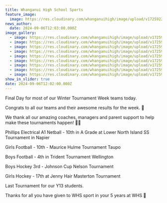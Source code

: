 ```yaml
---
title: Whanganui High School Sports
feature_image:
  image: https://res.cloudinary.com/whanganuihigh/image/upload/v1725922603/News/ftb2.jpg
news_author:
  date: 2024-09-06T12:03:00.000Z
image_gallery:
  - image: https://res.cloudinary.com/whanganuihigh/image/upload/v1725922603/News/ftb1.jpg
  - image: https://res.cloudinary.com/whanganuihigh/image/upload/v1725922604/News/ftb4.jpg
  - image: https://res.cloudinary.com/whanganuihigh/image/upload/v1725922604/News/ftb3.jpg
  - image: https://res.cloudinary.com/whanganuihigh/image/upload/v1725922605/News/ftb5.jpg
  - image: https://res.cloudinary.com/whanganuihigh/image/upload/v1725922609/News/ftb8.jpg
  - image: https://res.cloudinary.com/whanganuihigh/image/upload/v1725922611/News/ftb9.jpg
  - image: https://res.cloudinary.com/whanganuihigh/image/upload/v1725922607/News/ftb6.jpg
  - image: https://res.cloudinary.com/whanganuihigh/image/upload/v1725922608/News/ftb7.jpg
  - image: https://res.cloudinary.com/whanganuihigh/image/upload/v1725922602/News/ftb.jpg
show_in_slider: true
date: 2024-09-06T12:02:00.000Z
---
```

Final Day for most of our Winter Tournament Week teams today. 

Congrats to all our teams and their awesome results for the week. 🙌

We thank all our amazing coaches, managers and parent support to help make these tournaments happen! 💚💛

Phillips Electrical A1 Netball - 10th in A Grade at Lower North Island SS Tournament in Napier 

Girls Football - 10th - Maurice Hulme Tournament Taupo 

Boys Football - 4th in Trident Tournament Wellington 

Boys Hockey 3rd - Johnson Cup Nelson Tournament 

Girls Hockey - 17th at Jenny Hair  Masterton Tournament 

Last Tournament for our Y13 students. 

Thanks for all you have given to WHS sport in your 5 years at WHS 🥰
